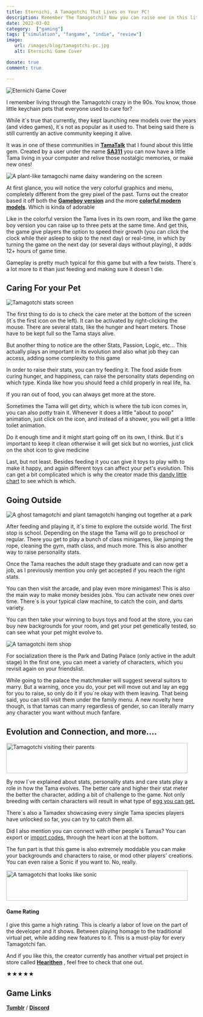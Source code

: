 ```yaml
---
title: Eternichi, A Tamagotchi That Lives on Your PC!
description: Remember The Tamagotchi? Now you can raise one in this little fangame!
date: 2022-03-02
category:  ["gaming"]
tags: ["simulation", "fangame", "indie", "review"]
image: 
   url: /images/blog/tamagotchi-pc.jpg
   alt: Eternichi Game Cover

donate: true
comment: true

---
```

![Eternichi Game Cover](/images/blog/tamagotchi-pc.jpg#center)

I remember living through the Tamagotchi crazy in the 90s. You know, those little keychain pets that everyone used to care for?

While it´s true that currently, they kept launching new models over the years (and video games), it´s not as popular as it used to. That being said there is still currently an active community keeping it alive.

It was in one of these communities in **[TamaTalk](https://www.tamatalk.com/)** that I found about this little gem. Created by a user under the name [**SA311**](https://sa311.tumblr.com/) you can now have a little Tama living in your computer and relive those nostalgic memories, or make new ones!


![A plant-like tamagochi name daisy wandering on the screen](/images/2022/daisy-tama1.jpg#center)
  
  





At first glance, you will notice the very colorful graphics and menu, completely different from the grey pixel of the past. Turns out the creator based it off both the **[Gameboy version](https://tamagotchi.fandom.com/wiki/Tamagotchi_(GB))** and the more **[colorful modern models](https://tamagotchi.fandom.com/wiki/Tamagotchi_Plus_Color)**. Which is kinda of adorable

Like in the colorful version the Tama lives in its own room, and like the game boy version you can raise up to three pets at the same time. And get this, the game give players the option to speed their growth (you can click the clock while their asleep to skip to the next day) or real-time, in which by turning the game on the next day (or several days without playing), it adds 12+ hours of game time.

Gameplay is pretty much typical for this game but with a few twists. There´s a lot more to it than just feeding and making sure it doesn´t die.

## Caring For your Pet

![Tamagotchi stats screen](/images/2022/tamastats.jpg#center)

The first thing to do is to check the care meter at the bottom of the screen (it´s the first icon on the left). It can be activated by right-clicking the mouse. There are several stats, like the hunger and heart meters. Those have to be kept full so the Tama stays alive.

But another thing to notice are the other Stats, Passion, Logic, etc... This actually plays an important in its evolution and also what job they can access, adding some complexity to this game

In order to raise their stats, you can try feeding it. The food aside from curing hunger, and happiness, can raise the personality stats depending on which type. Kinda like how you should feed a child properly in real life, ha.

If you ran out of food, you can always get more at the store.

Sometimes the Tama will get dirty, which is where the tub icon comes in, you can also potty train it. Whenever it does a little "about to poop" animation, just click on the icon, and instead of a shower, you will get a little toilet animation.

Do it enough time and it might start going off on its own, I think. But it´s important to keep it clean otherwise it will get sick but no worries, just click on the shot icon to give medicine

Last, but not least. Besides feeding it you can give it toys to play with to make it happy, and again different toys can affect your pet's evolution. This can get a bit complicated which is why the creator made this [dandy little chart](https://sa311.tumblr.com/search/food) to see which is which.



## Going Outside

![A ghost tamagotchi and plant tamagotchi hanging out together at a park](/images/2022/tamapark.jpg#center)

After feeding and playing it, it´s time to explore the outside world. The first stop is school. Depending on the stage the Tama will go to preschool or regular. There you get to play a bunch of class minigames, like jumping the rope, cleaning the gym, math class, and much more. This is also another way to raise personality stats.

Once the Tama reaches the adult stage they graduate and can now get a job, as I previously mention you only get accepted if you reach the right stats.

You can then visit the arcade, and play even more minigames! This is also the main way to make money besides jobs. You can activate new ones over time. There´s is your typical claw machine, to catch the coin, and darts variety.

You can then take your winning to buys toys and food at the store, you can buy new backgrounds for your room, and get your pet genetically tested, so can see what your pet might evolve to.

![A tamagotchi item shop](/images/2022/tamashop.jpg#center)

For socialization there is the Park and Dating Palace (only active in the adult stage) In the first one, you can meet a variety of characters, which you revisit again on your friendslist.

While going to the palace the matchmaker will suggest several suitors to marry. But a warning, once you do, your pet will move out and lay an egg for you to raise, so only do it if you´re okay with them leaving. That being said, you can still visit them under the family menu. A new novelty here though, is that tamas can marry regardless of gender, so can literally marry any character you want without much fanfare.


## Evolution and Connection, and more....

 <img width="480" height="80" src="/images/2022/tamaconnect.jpg#center" alt="Tamagotchi visiting their parents">




By now I´ve explained about stats, personality stats and care stats play a role in how the Tama evolves. The better care and higher their stat meter the better the character, adding a bit of challenge to the game. Not only breeding with certain characters will result in what type of [egg you can get.](https://sa311.tumblr.com/post/168720894477/growth-chart)

There´s also a Tamadex showcasing every single Tama species players have unlocked so far, you can try to catch them all.

Did I also mention you can connect with other people´s Tamas? You can export or [import codes](https://sa311.tumblr.com/search/codes), through the heart icon at the bottom.

The fun part is that this game is also extremely moddable you can make your backgrounds and characters to raise, or mod other players' creations. You can even raise a Sonic if you want to. No, really.



 <img width="480" height="80" src="/images/2022/tamasonic.png#center" alt="A tamagotchi that looks like sonic">




#### Game Rating

I give this game a high rating. This is clearly a labor of love on the part of the developer and it shows. Between playing homage to the traditional virtual pet, while adding new features to it. This is a must-play for every Tamagotchi fan.

And if you like this, the creator currently has another virtual pet project in store called [**Hearithen**](https://naipals.itch.io/hearithen) , feel free to check that one out.

★★★★★

## **Game Links**

[**Tumblr**](https://sa311.tumblr.com/post/163219155122/index) / [**Discord**](https://discord.gg/dabrHdK)

